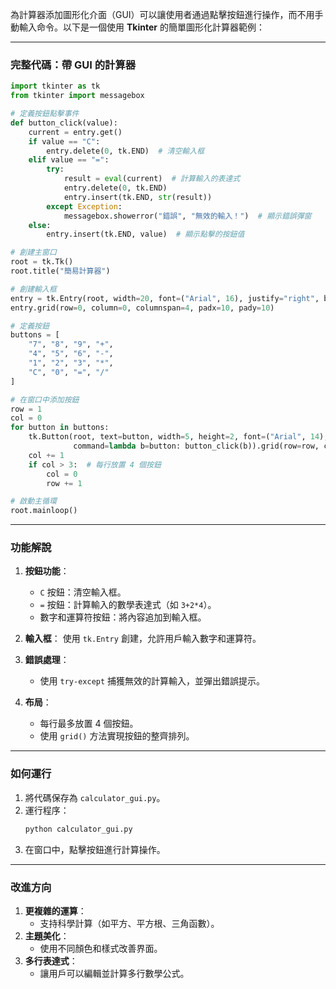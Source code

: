 為計算器添加圖形化介面（GUI）可以讓使用者通過點擊按鈕進行操作，而不用手動輸入命令。以下是一個使用 **Tkinter** 的簡單圖形化計算器範例：

---

### **完整代碼：帶 GUI 的計算器**
```python
import tkinter as tk
from tkinter import messagebox

# 定義按鈕點擊事件
def button_click(value):
    current = entry.get()
    if value == "C":
        entry.delete(0, tk.END)  # 清空輸入框
    elif value == "=":
        try:
            result = eval(current)  # 計算輸入的表達式
            entry.delete(0, tk.END)
            entry.insert(tk.END, str(result))
        except Exception:
            messagebox.showerror("錯誤", "無效的輸入！")  # 顯示錯誤彈窗
    else:
        entry.insert(tk.END, value)  # 顯示點擊的按鈕值

# 創建主窗口
root = tk.Tk()
root.title("簡易計算器")

# 創建輸入框
entry = tk.Entry(root, width=20, font=("Arial", 16), justify="right", bd=8)
entry.grid(row=0, column=0, columnspan=4, padx=10, pady=10)

# 定義按鈕
buttons = [
    "7", "8", "9", "+",
    "4", "5", "6", "-",
    "1", "2", "3", "*",
    "C", "0", "=", "/"
]

# 在窗口中添加按鈕
row = 1
col = 0
for button in buttons:
    tk.Button(root, text=button, width=5, height=2, font=("Arial", 14),
              command=lambda b=button: button_click(b)).grid(row=row, column=col, padx=5, pady=5)
    col += 1
    if col > 3:  # 每行放置 4 個按鈕
        col = 0
        row += 1

# 啟動主循環
root.mainloop()
```

---

### **功能解說**
1. **按鈕功能**：
   - `C` 按鈕：清空輸入框。
   - `=` 按鈕：計算輸入的數學表達式（如 `3+2*4`）。
   - 數字和運算符按鈕：將內容追加到輸入框。

2. **輸入框**：
   使用 `tk.Entry` 創建，允許用戶輸入數字和運算符。

3. **錯誤處理**：
   - 使用 `try-except` 捕獲無效的計算輸入，並彈出錯誤提示。

4. **布局**：
   - 每行最多放置 4 個按鈕。
   - 使用 `grid()` 方法實現按鈕的整齊排列。

---

### **如何運行**
1. 將代碼保存為 `calculator_gui.py`。
2. 運行程序：
   ```bash
   python calculator_gui.py
   ```
3. 在窗口中，點擊按鈕進行計算操作。

---

### **改進方向**
1. **更複雜的運算**：
   - 支持科學計算（如平方、平方根、三角函數）。
2. **主題美化**：
   - 使用不同顏色和樣式改善界面。
3. **多行表達式**：
   - 讓用戶可以編輯並計算多行數學公式。


